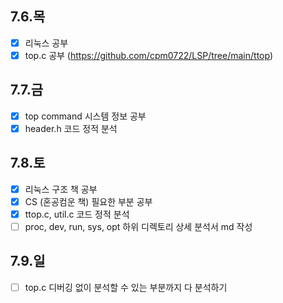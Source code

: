 ## 7.6.목
- [x] 리눅스 공부
- [x] top.c 공부 (https://github.com/cpm0722/LSP/tree/main/ttop)

## 7.7.금
- [x] top command 시스템 정보 공부
- [x] header.h 코드 정적 분석

## 7.8.토
- [x] 리눅스 구조 책 공부
- [x] CS (혼공컴운 책) 필요한 부분 공부
- [x] ttop.c, util.c 코드 정적 분석
- [ ] proc, dev, run, sys, opt 하위 디렉토리 상세 분석서 md 작성

## 7.9.일
- [ ] top.c 디버깅 없이 분석할 수 있는 부분까지 다 분석하기
